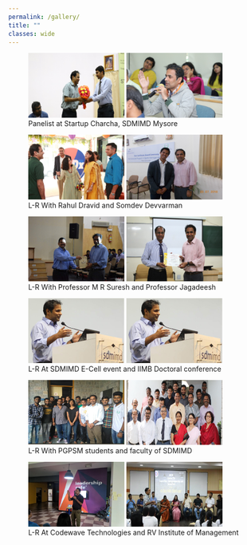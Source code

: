 ```yaml
---
permalink: /gallery/
title: ""
classes: wide
---
```

<figure class="half">
    <a href="/assets/images/gallery/7.JPG"><img src="/assets/images/gallery/7.JPG" width="193" height="130"></a>
    <a href="/assets/images/gallery/8.JPG"><img src="/assets/images/gallery/2.JPG" width="193" height="130"></a>
    <figcaption>Panelist at Startup Charcha, SDMIMD Mysore</figcaption>
</figure>
<figure class="half">
    <a href="/assets/images/gallery/3.JPG"><img src="/assets/images/gallery/3.JPG" width="193" height="130"></a>
    <a href="/assets/images/gallery/5.JPG"><img src="/assets/images/gallery/5.JPG" width="193" height="130"></a>
    <figcaption>L-R With Rahul Dravid and Somdev Devvarman</figcaption>
</figure>
<figure class="half">
    <a href="/assets/images/gallery/4.jpg"><img src="/assets/images/gallery/4.jpg" width="193" height="130"></a>
    <a href="/assets/images/gallery/9.jpg"><img src="/assets/images/gallery/9.jpg" width="193" height="130"></a>
    <figcaption>L-R With Professor M R Suresh and Professor Jagadeesh </figcaption>
</figure>
<figure class="half">
    <a href="/assets/images/gallery/17.png"><img src="/assets/images/gallery/17.png" width="193" height="130"></a>
    <a href="/assets/images/gallery/1.JPG"><img src="/assets/images/gallery/1.JPG" width="193" height="130"></a>
    <figcaption>L-R At SDMIMD E-Cell event and IIMB Doctoral conference</figcaption>
</figure>
<figure class="half">
    <a href="/assets/images/gallery/6.png"><img src="/assets/images/gallery/6.png" width="193" height="130"></a>
    <a href="/assets/images/gallery/11.png"><img src="/assets/images/gallery/11.png" width="193" height="130"></a>
    <figcaption>L-R With PGPSM students and faculty of SDMIMD</figcaption>
</figure>
<figure class="half">
    <a href="/assets/images/gallery/10.jpg"><img src="/assets/images/gallery/10.jpg" width="193" height="130"></a>
    <a href="/assets/images/gallery/12.png"><img src="/assets/images/gallery/12.png" width="193" height="130"></a>
    <figcaption>L-R At Codewave Technologies and RV Institute of Management</figcaption>
</figure>